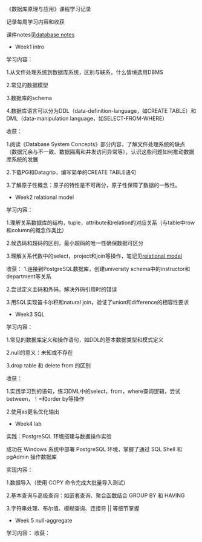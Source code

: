 《数据库原理与应用》课程学习记录

记录每周学习内容和收获

课件notes见[database notes](notes.pdf)

* Week1 intro

学习内容：

1.从文件处理系统到数据库系统，区别与联系，什么情境选用DBMS

2.常见的数据模型

3.数据库的schema

4.数据库语言可以分为DDL（data-definition-language，如CREATE TABLE）和DML（data-manipulation language，如SELECT-FROM-WHERE）

收获：

1.阅读《Database System Concepts》部分内容，了解文件处理系统的缺点
（数据冗余与不一致、数据隔离和并发访问异常等），认识这些问题如何推动数据库系统的发展

2.下载PG和Datagrip，编写简单的CREATE TABLE语句

3.了解原子性概念：原子的特性是不可再分，原子性保障了数据的一致性。

* Week2 relational model

学习内容：

1.理解关系数据库的结构，tuple，attribute和relation的对应关系（与table中row和column的概念作类比）

2.候选码和超码的区别，最小超码的唯一性确保数据可区分

3.理解关系代数中的select，project和join等操作，笔记见[relational model](relational-models-notes.pdf)

收获：
1.连接到PostgreSQL数据库，创建university schema中的instructor和department等关系

2.尝试定义主码和外码，解决外码引用时的错误

3.用SQL实现笛卡尔积和natural join，验证了union和difference的相容性要求

* Week3 SQL

学习内容：

1.常见的数据库定义和操作语句，如DDL的基本数据类型和模式定义

2.null的意义：未知或不存在

3.drop table 和 delete from 的区别

收获：

1.实践学习到的语句，练习DML中的select，from，where查询逻辑，尝试between，！=和order by等操作

2.使用as更名优化输出

* Week4 lab

实践：PostgreSQL 环境搭建与数据操作实验

成功在 Windows 系统中部署 PostgreSQL 环境，掌握了通过 SQL Shell 和 pgAdmin 操作数据库

实现内容：

1.数据导入（使用 COPY 命令完成大批量导入测试）

2.基本查询与高级查询：如嵌套查询、聚合函数结合 GROUP BY 和 HAVING

3.字符串处理、布尔值、模糊查询、连接符 || 等细节掌握

* Week 5 null-aggregate

学习内容：
收获：
